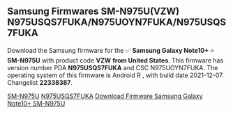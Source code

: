 <h2>Samsung Firmwares SM-N975U(VZW) N975USQS7FUKA/N975UOYN7FUKA/N975USQS7FUKA</h2>
Download the Samsung firmware for the ✅ <strong>Samsung Galaxy Note10+ </strong> ⭐ <strong>SM-N975U</strong> with product code <strong>VZW</strong> <strong> from United States</strong>. This firmware has version number PDA <strong>N975USQS7FUKA</strong> and CSC N975UOYN7FUKA. The operating system of this firmware is Android R , with build date 2021-12-07. Changelist <strong>22338387</strong>.


[SM-N975U](https://samfirm.shop/samsung/model/SM-N975U)
[N975USQS7FUKA](https://samfirm.shop/samsung/pda/N975USQS7FUKA)
[Download Firmware Samsung Galaxy Note10+ SM-N975U](https://samfirm.shop/samsung/firmware/480637)
